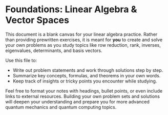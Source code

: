 # Foundations: Linear Algebra & Vector Spaces

This document is a blank canvas for your linear algebra practice. Rather than providing prewritten exercises, it is meant for **you** to create and solve your own problems as you study topics like row reduction, rank, inverses, eigenvalues, determinants, and basis vectors.

Use this file to:

- Write out problem statements and work through solutions step by step.
- Summarize key concepts, formulas, and theorems in your own words.
- Keep track of insights or tricky points you encounter while studying.

Feel free to format your notes with headings, bullet points, or even include links to external resources. Building your own problem sets and solutions will deepen your understanding and prepare you for more advanced quantum mechanics and quantum computing topics.
